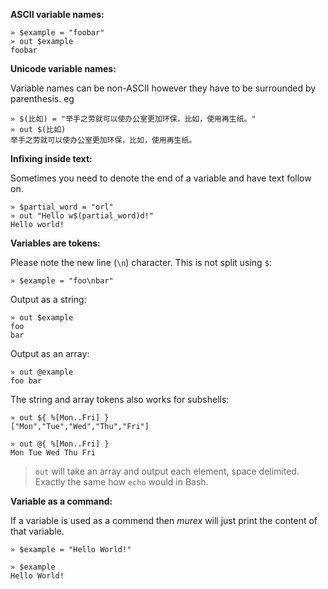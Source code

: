 **ASCII variable names:**

```
» $example = "foobar"
» out $example
foobar
```

**Unicode variable names:**

Variable names can be non-ASCII however they have to be surrounded by
parenthesis. eg

```
» $(比如) = "举手之劳就可以使办公室更加环保，比如，使用再生纸。"
» out $(比如)
举手之劳就可以使办公室更加环保，比如，使用再生纸。
```

**Infixing inside text:**

Sometimes you need to denote the end of a variable and have text follow on.

```
» $partial_word = "orl"
» out "Hello w$(partial_word)d!"
Hello world!
```

**Variables are tokens:**

Please note the new line (`\n`) character. This is not split using `$`:

```
» $example = "foo\nbar"
```

Output as a string:

```
» out $example
foo
bar
```

Output as an array:

```
» out @example
foo bar
```

The string and array tokens also works for subshells:

```
» out ${ %[Mon..Fri] }
["Mon","Tue","Wed","Thu","Fri"]

» out @{ %[Mon..Fri] }
Mon Tue Wed Thu Fri
```

> `out` will take an array and output each element, space delimited. Exactly
> the same how `echo` would in Bash.

**Variable as a command:**

If a variable is used as a commend then _murex_ will just print the content of
that variable.

```
» $example = "Hello World!"

» $example
Hello World!
```
